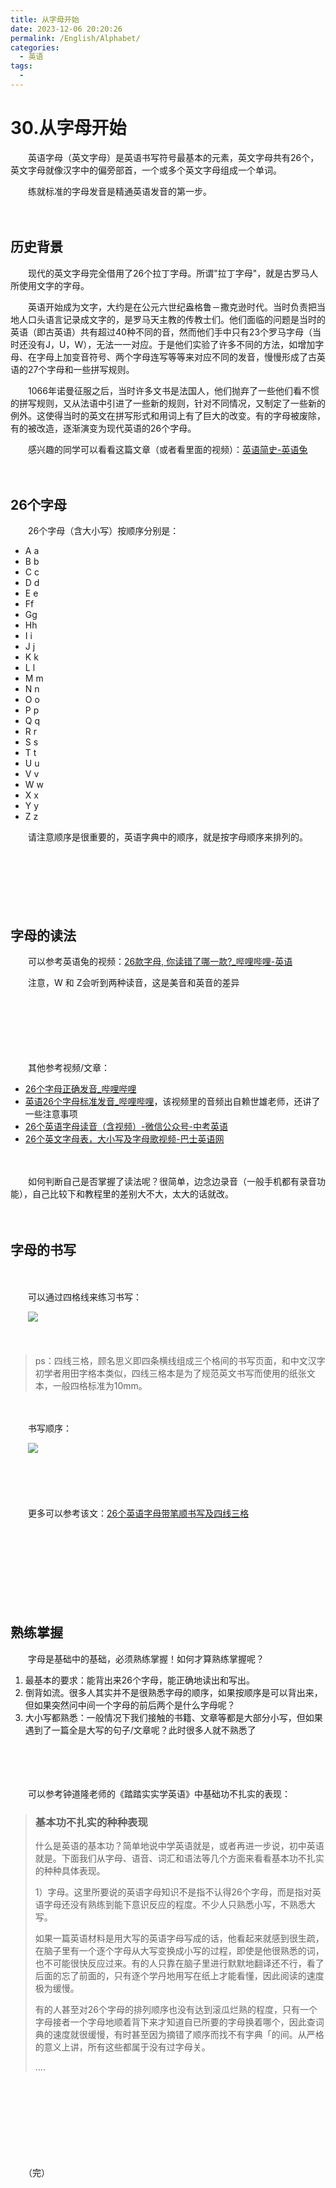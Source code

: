 ```yaml
---
title: 从字母开始
date: 2023-12-06 20:20:26
permalink: /English/Alphabet/
categories:
  - 英语
tags:
  - 
---
```

# 30.从字母开始

　　英语字母（英文字母）是英语书写符号最基本的元素，英文字母共有26个，英文字母就像汉字中的偏旁部首，一个或多个英文字母组成一个单词。

　　​练就标准的字母发音是精通英语发音的第一步。

<!-- more -->　　‍

## 历史背景

　　现代的英文字母完全借用了26个拉丁字母。所谓"拉丁字母"，就是古罗马人所使用文字的字母。

　　英语开始成为文字，大约是在公元六世纪盎格鲁－撒克逊时代。当时负责把当地人口头语言记录成文字的，是罗马天主教的传教士们。他们面临的问题是当时的英语（即古英语）共有超过40种不同的音，然而他们手中只有23个罗马字母（当时还没有J，U，W），无法一一对应。于是他们实验了许多不同的方法，如增加字母、在字母上加变音符号、两个字母连写等等来对应不同的发音，慢慢形成了古英语的27个字母和一些拼写规则。

　　1066年诺曼征服之后，当时许多文书是法国人，他们抛弃了一些他们看不惯的拼写规则，又从法语中引进了一些新的规则，针对不同情况，又制定了一些新的例外。这使得当时的英文在拼写形式和用词上有了巨大的改变。有的字母被废除，有的被改造，逐渐演变为现代英语的26个字母。

　　感兴趣的同学可以看看这篇文章（或者看里面的视频）：[英语简史-英语兔](https://www.peterjxl.com/English/culture/Brief-History)

　　‍

## 26个字母

　　26个字母（含大小写）按顺序分别是：

* A a
* B b
* C c
* D d
* E e
* Ff
* Gg
* Hh
* I i
* J j
* K k
* L l
* M m
* N n
* O o
* P p
* Q q
* R r
* S s
* T t
* U u
* V v
* W w
* X x
* Y y
* Z z

　　请注意顺序是很重要的，英语字典中的顺序，就是按字母顺序来排列的。

　　‍

　　‍

　　‍

## 字母的读法

　　可以参考英语兔的视频：[26款字母, 你读错了哪一款?_哔哩哔哩-英语](https://www.bilibili.com/video/BV1AK4y1s7TK)

　　注意，W 和 Z会听到两种读音，这是美音和英音的差异

　　‍

　　‍

　　‍

　　其他参考视频/文章：

* [26个字母正确发音_哔哩哔哩](https://www.bilibili.com/video/BV1Kf4y1n7Yb/)
* [英语26个字母标准发音_哔哩哔哩](https://www.bilibili.com/video/BV1kb411C7CB/)，该视频里的音频出自赖世雄老师，还讲了一些注意事项
* [26个英语字母读音（含视频）-微信公众号-中考英语](https://mp.weixin.qq.com/s/xTfh5Z0ZVhFk12KK_1JE7g)
* [26个英文字母表，大小写及字母歌视频-巴士英语网](https://en-letter.xiao84.com/)

　　‍

　　如何判断自己是否掌握了读法呢？很简单，边念边录音（一般手机都有录音功能），自己比较下和教程里的差别大不大，太大的话就改。

　　‍

## 字母的书写

　　‍

　　可以通过四格线来练习书写：

　　​![](https://image.peterjxl.com/blog/image-20231121112146-0ieeavb.png)​

　　‍

> ps：四线三格，顾名思义即四条横线组成三个格间的书写页面，和中文汉字初学者用田字格本类似，四线三格本是为了规范英文书写而使用的纸张文本，一般四格标准为10mm。

　　‍

　　书写顺序：

　　​![](https://image.peterjxl.com/blog/image-20231121105316-xqsyk8p.png)​

　　‍

　　‍

　　更多可以参考该文：[26个英语字母带笔顺书写及四线三格](https://mp.weixin.qq.com/s?__biz=MzIwODg4Mzc5OA==&mid=2247514746&idx=5&sn=f0b3c6953f514f990ee1e3bff2d70997&chksm=977ea343a0092a55833b3464f5a684e7a6b73ab70393c81adf86c5e03898714696d381d79127&scene=27)

　　‍

　　‍

　　‍

　　‍

## 熟练掌握

　　字母是基础中的基础，必须熟练掌握！如何才算熟练掌握呢？

1. 最基本的要求：能背出来26个字母，能正确地读出和写出。
2. 倒背如流。很多人其实并不是很熟悉字母的顺序，如果按顺序是可以背出来，但如果突然问中间一个字母的前后两个是什么字母呢？
3. 大小写都熟悉：一般情况下我们接触的书籍、文章等都是大部分小写，但如果遇到了一篇全是大写的句子/文章呢？此时很多人就不熟悉了

　　‍

　　‍

　　可以参考钟道隆老师的《踏踏实实学英语》中基础功不扎实的表现：

> ### 基本功不扎实的种种表现
>
> 什么是英语的基本功？简单地说中学英语就是，或者再进一步说，初中英语就是。下面我们从字母、语音、词汇和语法等几个方面来看看基本功不扎实的种种具体表现。
>
> 1）字母。这里所要说的英语字母知识不是指不认得26个字母，而是指对英语字母还没有熟练到能下意识反应的程度。不少人只熟悉小写，不熟悉大写。
>
> 如果一篇英语材料是用大写的英语字母写成的话，他看起来就感到很生疏，在脑子里有一个逐个字母从大写变换成小写的过程，即使是他很熟悉的词，也不可能很快反应过来。有的人只靠在脑子里进行默默地翻译还不行，看了后面的忘了前面的，只有逐个学丹地用写在纸上才能看懂，因此阅读的速度极为缓慢。
>
> 有的人甚至对26个字母的排列顺序也没有达到滚瓜烂熟的程度，只有一个字母接者一个字母地顺着背下来才知道自已所要的字母换着哪个，因此查词典的速度就很缓慢，有时甚至因为摘错了顺序而找不有字典「的间。从严格的意义上讲，所有这些都属于没有过字母关。
>
> ....

　　‍

　　‍

　　‍

　　‍

　　（完）
